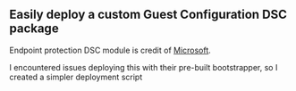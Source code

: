 ## Easily deploy a custom Guest Configuration DSC package

Endpoint protection DSC module is credit of [Microsoft](https://techcommunity.microsoft.com/t5/microsoft-defender-for-cloud/customizing-endpoint-protection-recommendation-in-microsoft/ba-p/1733217).

I encountered issues deploying this with their pre-built bootstrapper, so I created a simpler deployment script